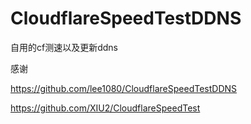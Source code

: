 # CloudflareSpeedTestDDNS

 自用的cf测速以及更新ddns

 感谢

 <https://github.com/lee1080/CloudflareSpeedTestDDNS>

 <https://github.com/XIU2/CloudflareSpeedTest>
